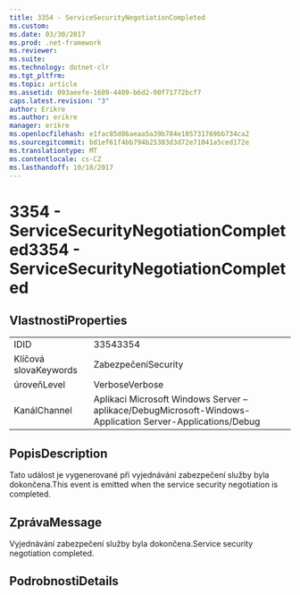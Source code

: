 ```yaml
---
title: 3354 - ServiceSecurityNegotiationCompleted
ms.custom: 
ms.date: 03/30/2017
ms.prod: .net-framework
ms.reviewer: 
ms.suite: 
ms.technology: dotnet-clr
ms.tgt_pltfrm: 
ms.topic: article
ms.assetid: 093aeefe-1609-4409-b6d2-00f71772bcf7
caps.latest.revision: "3"
author: Erikre
ms.author: erikre
manager: erikre
ms.openlocfilehash: e1fac85d86aeaa5a39b784e105731769bb734ca2
ms.sourcegitcommit: bd1ef61f4bb794b25383d3d72e71041a5ced172e
ms.translationtype: MT
ms.contentlocale: cs-CZ
ms.lasthandoff: 10/18/2017
---
```

# <a name="3354---servicesecuritynegotiationcompleted"></a><span data-ttu-id="1c4c3-102">3354 - ServiceSecurityNegotiationCompleted</span><span class="sxs-lookup"><span data-stu-id="1c4c3-102">3354 - ServiceSecurityNegotiationCompleted</span></span>
## <a name="properties"></a><span data-ttu-id="1c4c3-103">Vlastnosti</span><span class="sxs-lookup"><span data-stu-id="1c4c3-103">Properties</span></span>  
  
|||  
|-|-|  
|<span data-ttu-id="1c4c3-104">ID</span><span class="sxs-lookup"><span data-stu-id="1c4c3-104">ID</span></span>|<span data-ttu-id="1c4c3-105">3354</span><span class="sxs-lookup"><span data-stu-id="1c4c3-105">3354</span></span>|  
|<span data-ttu-id="1c4c3-106">Klíčová slova</span><span class="sxs-lookup"><span data-stu-id="1c4c3-106">Keywords</span></span>|<span data-ttu-id="1c4c3-107">Zabezpečení</span><span class="sxs-lookup"><span data-stu-id="1c4c3-107">Security</span></span>|  
|<span data-ttu-id="1c4c3-108">úroveň</span><span class="sxs-lookup"><span data-stu-id="1c4c3-108">Level</span></span>|<span data-ttu-id="1c4c3-109">Verbose</span><span class="sxs-lookup"><span data-stu-id="1c4c3-109">Verbose</span></span>|  
|<span data-ttu-id="1c4c3-110">Kanál</span><span class="sxs-lookup"><span data-stu-id="1c4c3-110">Channel</span></span>|<span data-ttu-id="1c4c3-111">Aplikaci Microsoft Windows Server – aplikace/Debug</span><span class="sxs-lookup"><span data-stu-id="1c4c3-111">Microsoft-Windows-Application Server-Applications/Debug</span></span>|  
  
## <a name="description"></a><span data-ttu-id="1c4c3-112">Popis</span><span class="sxs-lookup"><span data-stu-id="1c4c3-112">Description</span></span>  
 <span data-ttu-id="1c4c3-113">Tato událost je vygenerované při vyjednávání zabezpečení služby byla dokončena.</span><span class="sxs-lookup"><span data-stu-id="1c4c3-113">This event is emitted when the service security negotiation is completed.</span></span>  
  
## <a name="message"></a><span data-ttu-id="1c4c3-114">Zpráva</span><span class="sxs-lookup"><span data-stu-id="1c4c3-114">Message</span></span>  
 <span data-ttu-id="1c4c3-115">Vyjednávání zabezpečení služby byla dokončena.</span><span class="sxs-lookup"><span data-stu-id="1c4c3-115">Service security negotiation completed.</span></span>  
  
## <a name="details"></a><span data-ttu-id="1c4c3-116">Podrobnosti</span><span class="sxs-lookup"><span data-stu-id="1c4c3-116">Details</span></span>
